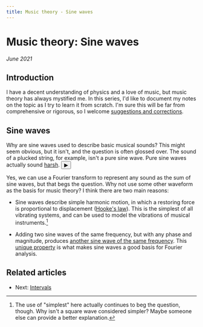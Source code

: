```yaml
---
title: Music theory - Sine waves
---
```

<script src="01-SineWaves.js"></script>

# Music theory: Sine waves

*June 2021*

## Introduction

I have a decent understanding of physics and a love of music, but music theory has always mystified me. In this series, I'd like to document my notes on the topic as I try to learn it from scratch. I'm sure this will be far from comprehensive or rigorous, so I welcome [suggestions and corrections](https://github.com/brianberns/brianberns.github.io/issues).

## Sine waves

Why are sine waves used to describe basic musical sounds? This might seem obvious, but it isn't, and the question is often glossed over. The sound of a plucked string, for example, isn't a pure sine wave. Pure sine waves actually sound [harsh](https://szynalski.com/tone#A4,v0.06). <button onclick="play()">&#9654;</button>

Yes, we can use a Fourier transform to represent any sound as the sum of sine waves, but that begs the question. Why not use some other waveform as the basis for music theory? I think there are two main reasons:

* Sine waves describe simple harmonic motion, in which a restoring force is proportional to displacement ([Hooke's law](https://www.compadre.org/osp/EJSS/4464/250.htm)). This is the simplest of all vibrating systems, and can be used to model the vibrations of musical instruments.[^1]

* Adding two sine waves of the same frequency, but with any phase and magnitude, produces [another sine wave of the same frequency](https://demonstrations.wolfram.com/SumOfSines/). This [unique property](https://en.wikipedia.org/wiki/Sine_wave) is what makes sine waves a good basis for Fourier analysis.

## Related articles

* Next: [Intervals](02-Intervals.html)

[^1]: The use of "simplest" here actually continues to beg the question, though. Why isn't a square wave considered simpler? Maybe someone else can provide a better explanation.
